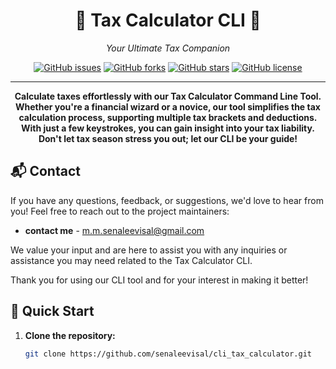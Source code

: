 

<h1 align="center">🧮 Tax Calculator CLI 🧮</h1>

<p align="center">
  <em>Your Ultimate Tax Companion</em>
</p>

<div align="center">
  <a href="https://github.com/senaleevisal/cli_tax_calculator/issues"><img alt="GitHub issues" src="https://img.shields.io/github/issues/senaleevisal/cli_tax_calculator"></a>
  <a href="https://github.com/senaleevisal/cli_tax_calculator/network"><img alt="GitHub forks" src="https://img.shields.io/github/forks/senaleevisal/cli_tax_calculator"></a>
  <a href="https://github.com/senaleevisal/cli_tax_calculator/stargazers"><img alt="GitHub stars" src="https://img.shields.io/github/stars/senaleevisal/cli_tax_calculator"></a>
  <a href="https://github.com/senaleevisal/cli_tax_calculator/blob/master/LICENSE"><img alt="GitHub license" src="https://img.shields.io/github/license/senaleevisal/cli_tax_calculator"></a>
</div>

---

<p align="center">
  <b>Calculate taxes effortlessly with our Tax Calculator Command Line Tool. Whether you're a financial wizard or a novice, our tool simplifies the tax calculation process, supporting multiple tax brackets and deductions. With just a few keystrokes, you can gain insight into your tax liability. Don't let tax season stress you out; let our CLI be your guide!</b>
</p>

## 📬 Contact

If you have any questions, feedback, or suggestions, we'd love to hear from you! Feel free to reach out to the project maintainers:

- **contact me** - [m.m.senaleevisal@gmail.com](mailto:m.m.senaleevisal@gmail.com)

We value your input and are here to assist you with any inquiries or assistance you may need related to the Tax Calculator CLI.

Thank you for using our CLI tool and for your interest in making it better!


## 🚀 Quick Start

1. **Clone the repository:**

   ```bash
   git clone https://github.com/senaleevisal/cli_tax_calculator.git
